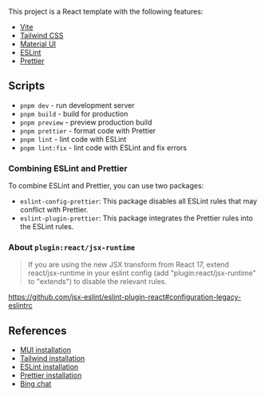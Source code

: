 This project is a React template with the following features:

- [Vite](https://vitejs.dev/)
- [Tailwind CSS](https://tailwindcss.com/)
- [Material UI](https://mui.com/)
- [ESLint](https://eslint.org/)
- [Prettier](https://prettier.io/)

## Scripts

- `pnpm dev` - run development server
- `pnpm build` - build for production
- `pnpm preview` - preview production build
- `pnpm prettier` - format code with Prettier
- `pnpm lint` - lint code with ESLint
- `pnpm lint:fix` - lint code with ESLint and fix errors

### Combining ESLint and Prettier

To combine ESLint and Prettier, you can use two packages:

- `eslint-config-prettier`: This package disables all ESLint rules that may conflict with Prettier.
- `eslint-plugin-prettier`: This package integrates the Prettier rules into the ESLint rules.


### About `plugin:react/jsx-runtime`

> If you are using the new JSX transform from React 17, extend react/jsx-runtime in your eslint config (add "plugin:react/jsx-runtime" to "extends") to disable the relevant rules.

https://github.com/jsx-eslint/eslint-plugin-react#configuration-legacy-eslintrc

## References

- [MUI installation](https://mui.com/material-ui/getting-started/installation/)
- [Tailwind installation](https://tailwindcss.com/docs/guides/vite)
- [ESLint installation](https://eslint.org/docs/latest/use/getting-started)
- [Prettier installation](https://prettier.io/docs/en/install.html)
- [Bing chat](https://www.bing.com/new)